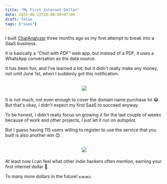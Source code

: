 ```yaml
---
title: "My First Internet Dollar"
date: 2025-06-22T16:00:50+07:00
draft: false
tags: ["saas"]
---
```


<!-- Build a SaaS - Chat Analyzer -->
I built <a href="https://chatanalyzer.app" target="_blank">ChatAnalyzer</a> three months ago as my first attempt to break into a SaaS business.

It is basically a *"Chat with PDF"* web app, but instead of a PDF, it uses a WhatsApp conversation as the data source.

It has been fun, and I've learned a lot, but it didn't really make any money, not until June 1st, when I suddenly got this notification.

<div style="text-align: center; margin-top: 30px; margin-bottom: 20px;">
    <img src="/assets/first-internet-dollar.webp" style="max-width: 200px; max-height: 100%; width: auto; height: auto; display: inline-block;">
</div>

<!-- 100 registered users - 1 user pays -->
It is not much, not even enough to cover the domain name purchase lol 😂. But that's okay, I didn't expect my first SaaS to succeed anyway.

To be honest, I didn't really focus on growing it for the last couple of weeks because of work and other projects, I just let it run on autopilot.

But I guess having 115 users willing to register to use the service that you built is also another win 😊.

<div style="text-align: center; margin-top: 30px; margin-bottom: 20px;">
    <img src="/assets/chat-analyzer-users.webp" style="max-width: 100%; max-height: 75px; width: auto; height: auto; display: inline-block;">
</div>

<!-- Feeling -->
At least now I can feel what other indie hackers often mention, earning your first internet dollar 🤑.

To many more dollars in the future! 💵💵💵.